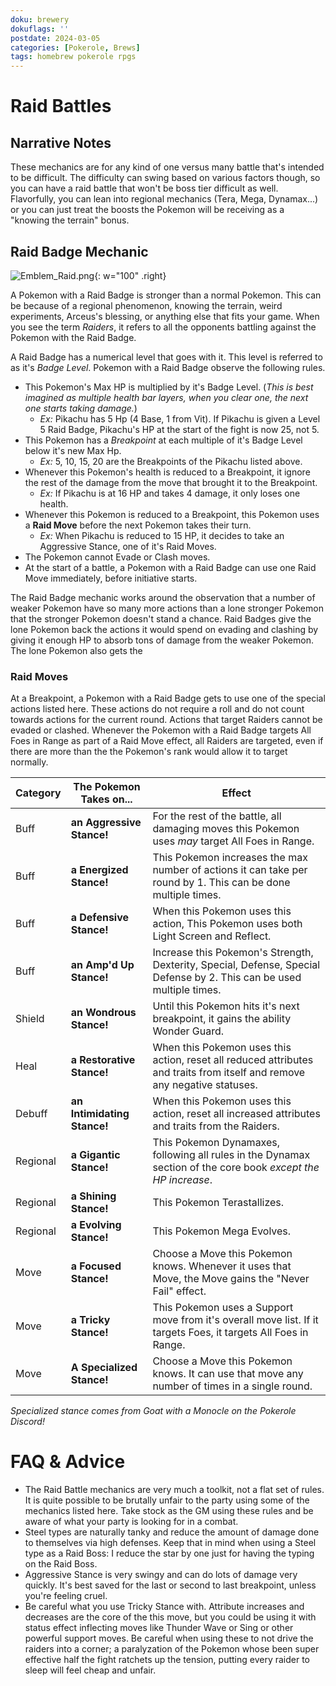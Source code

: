 ```yaml
---
doku: brewery
dokuflags: ''
postdate: 2024-03-05
categories: [Pokerole, Brews]
tags: homebrew pokerole rpgs
---
```


# Raid Battles

## Narrative Notes

These mechanics are for any kind of one versus many battle that's intended to be difficult. The difficulty can swing based on various factors though, so you can have a raid battle that won't be boss tier difficult as well. Flavorfully, you can lean into regional mechanics (Tera, Mega, Dynamax...) or you can just treat the boosts the Pokemon will be receiving as a "knowing the terrain" bonus.

## Raid Badge Mechanic

![Emblem_Raid.png](Emblem_Raid.png){: w="100" .right}

A Pokemon with a Raid Badge is stronger than a normal Pokemon. This can be because of a regional phenomenon, knowing the terrain, weird experiments, Arceus's blessing, or anything else that fits your game. When you see the term *Raiders*, it refers to all the opponents battling against the Pokemon with the Raid Badge.

A Raid Badge has a numerical level that goes with it. This level is referred to as it's *Badge Level*. Pokemon with a Raid Badge observe the following rules.

- This Pokemon's Max HP is multiplied by it's Badge Level. (*This is best imagined as multiple health bar layers, when you clear one, the next one starts taking damage.*)
    - *Ex:* Pikachu has 5 Hp (4 Base, 1 from Vit). If Pikachu is given a Level 5 Raid Badge, Pikachu's HP at the start of the fight is now 25, not 5. 
- This Pokemon has a *Breakpoint* at each multiple of it's Badge Level below it's new Max Hp.
    - *Ex:* 5, 10, 15, 20 are the Breakpoints of the Pikachu listed above.
- Whenever this Pokemon's health is reduced to a Breakpoint, it ignore the rest of the damage from the move that brought it to the Breakpoint. 
    - *Ex:* If Pikachu is at 16 HP and takes 4 damage, it only loses one health.
- Whenever this Pokemon is reduced to a Breakpoint, this Pokemon uses a **Raid Move** before the next Pokemon takes their turn.
    - *Ex:* When Pikachu is reduced to 15 HP, it decides to take an Aggressive Stance, one of it's Raid Moves.
- The Pokemon cannot Evade or Clash moves.
- At the start of a battle, a Pokemon with a Raid Badge can use one Raid Move immediately, before initiative starts. 

The Raid Badge mechanic works around the observation that a number of weaker Pokemon have so many more actions than a lone stronger Pokemon that the stronger Pokemon doesn't stand a chance. Raid Badges give the lone Pokemon back the actions it would spend on evading and clashing by giving it enough HP to absorb tons of damage from the weaker Pokemon. The lone Pokemon also gets the 

### Raid Moves

At a Breakpoint, a Pokemon with a Raid Badge gets to use one of the special actions listed here. These actions do not require a roll and do not count towards actions for the current round. Actions that target Raiders cannot be evaded or clashed. Whenever the Pokemon with a Raid Badge targets All Foes in Range as part of a Raid Move effect, all Raiders are targeted, even if there are more than the the Pokemon's rank would allow it to target normally.

| Category | The Pokemon Takes on...     | Effect                                                                                                                    |
| -------- | --------------------------- | ------------------------------------------------------------------------------------------------------------------------- |
| Buff     | **an Aggressive Stance!**   | For the rest of the battle, all damaging moves this Pokemon uses *may* target All Foes in Range.                          |
| Buff     | **a Energized Stance!**     | This Pokemon increases the max number of actions it can take per round by 1. This can be done multiple times.             |
| Buff     | **a Defensive Stance!**     | When this Pokemon uses this action, This Pokemon uses both Light Screen and Reflect.                                      |
| Buff     | **an Amp'd Up Stance!**     | Increase this Pokemon's Strength, Dexterity, Special, Defense, Special Defense by 2. This can be used multiple times.     |
| Shield   | **an Wondrous Stance!**     | Until this Pokemon hits it's next breakpoint, it gains the ability Wonder Guard.                                          |
| Heal     | **a Restorative Stance!**   | When this Pokemon uses this action, reset all reduced attributes and traits from itself and remove any negative statuses. |
| Debuff   | **an Intimidating Stance!** | When this Pokemon uses this action, reset all increased attributes and traits from the Raiders.                           |
| Regional | **a Gigantic Stance!**      | This Pokemon Dynamaxes, following all rules in the Dynamax section of the core book *except the HP increase*.             |
| Regional | **a Shining Stance!**       | This Pokemon Terastallizes.                                                                                               |
| Regional | **a Evolving Stance!**      | This Pokemon Mega Evolves.                                                                                                |
| Move     | **a Focused Stance!**       | Choose a Move this Pokemon knows. Whenever it uses that Move, the Move gains the "Never Fail" effect.                     |
| Move     | **a Tricky Stance!**        | This Pokemon uses a Support move from it's overall move list. If it targets Foes, it targets All Foes in Range.           |
| Move     | **A Specialized Stance!**   | Choose a Move this Pokemon knows. It can use that move any number of times in a single round.                             | 

*Specialized stance comes from Goat with a Monocle on the Pokerole Discord!*

# FAQ & Advice 

- The Raid Battle mechanics are very much a toolkit, not a flat set of rules. It is quite possible to be brutally unfair to the party using some of the mechanics listed here. Take stock as the GM using these rules and be aware of what your party is looking for in a combat. 
- Steel types are naturally tanky and reduce the amount of damage done to themselves via high defenses. Keep that in mind when using a Steel type as a Raid Boss: I reduce the star by one just for having the typing on the Raid Boss.
- Aggressive Stance is very swingy and can do lots of damage very quickly. It's best saved for the last or second to last breakpoint, unless you're feeling cruel. 
- Be careful what you use Tricky Stance with. Attribute increases and decreases are the core of the this move, but you could be using it with status effect inflecting moves like Thunder Wave or Sing or other powerful support moves. Be careful when using these to not drive the raiders into a corner; a paralyzation of the Pokemon whose been super effective half the fight ratchets up the tension, putting every raider to sleep will feel cheap and unfair. 